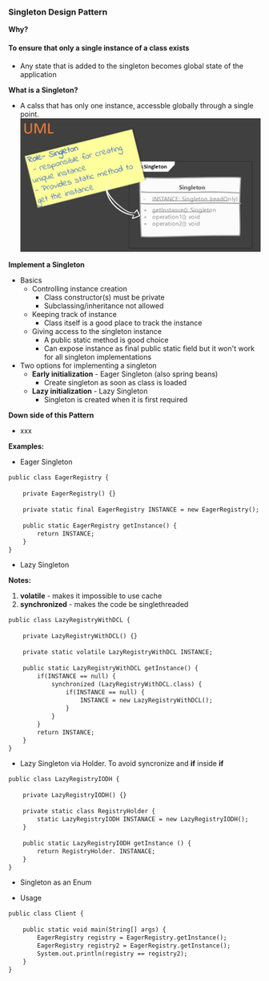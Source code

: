 ### Singleton Design Pattern
**Why?**
#### To ensure that only a single instance of a class exists
- Any state that is added to the singleton becomes global state of the application

**What is a Singleton?**
- A calss that has only one instance, accessble globally through a single point.
![UML](/Files/SingletonDP.png)

**Implement a Singleton**
- Basics
    - Controlling instance creation
        - Class constructor(s) must be private
        - Subclassing/inheritance not allowed
    - Keeping track of instance
        - Class itself is a good place to track the instance
    - Giving access to the singleton instance
        - A public static method is good choice
        - Can expose instance as final public static field but it won't work for all singleton implementations
- Two options for implementing a singleton 
    - **Early initialization** - Eager Singleton (also spring beans)
        - Create singleton as soon as class is loaded
    - **Lazy initialization** - Lazy Singleton
        - Singleton is created when it is first required

**Down side of this Pattern**
- xxx

**Examples:**
- Eager Singleton
```
public class EagerRegistry {

    private EagerRegistry() {}

    private static final EagerRegistry INSTANCE = new EagerRegistry();

    public static EagerRegistry getInstance() {
        return INSTANCE;
    }
}
```
- Lazy Singleton

**Notes:**

1. **volatile** - makes it impossible to use cache
2. **synchronized** - makes the code be singlethreaded
```
public class LazyRegistryWithDCL {

    private LazyRegistryWithDCL() {}

    private static volatile LazyRegistryWithDCL INSTANCE;

    public static LazyRegistryWithDCL getInstance() {
        if(INSTANCE == null) {
            synchronized (LazyRegistryWithDCL.class) {
                if(INSTANCE == null) {
                    INSTANCE = new LazyRegistryWithDCL();
                }
            }
        }
        return INSTANCE;
    }
}
```
- Lazy Singleton via Holder. To avoid syncronize and **if** inside **if**
```
public class LazyRegistryIODH {

    private LazyRegistryIODH() {}

    private static class RegistryHolder {
        static LazyRegistryIODH INSTANACE = new LazyRegistryIODH();
    }

    public static LazyRegistryIODH getInstance () {
        return RegistryHolder. INSTANACE;
    }
}
```
- Singleton as an Enum


- Usage
```
public class Client {

    public static void main(String[] args) {
        EagerRegistry registry = EagerRegistry.getInstance();
        EagerRegistry registry2 = EagerRegistry.getInstance();
        System.out.println(registry == registry2);
    }
}
```
